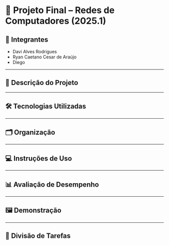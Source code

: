 # 📌 Projeto Final – Redes de Computadores (2025.1)

## 👥 Integrantes
- Davi Alves Rodrigues
- Ryan Caetano Cesar de Araújo
- Diego
---

## 📖 Descrição do Projeto

---

## 🛠️ Tecnologias Utilizadas

---

## 🗂️ Organização

---

## 💻 Instruções de Uso

---

## 📊 Avaliação de Desempenho

---

## 🖼️ Demonstração

---

## 📌 Divisão de Tarefas
